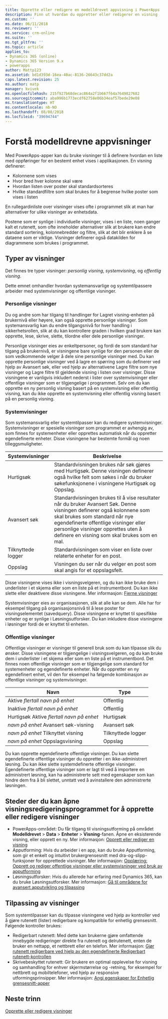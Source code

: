 ```yaml
---
title: Opprette eller redigere en modelldrevet appvisning i PowerApps | MicrosoftDocs
description: Finn ut hvordan du oppretter eller redigerer en visning
ms.custom: ''
ms.date: 06/11/2018
ms.reviewer: ''
ms.service: crm-online
ms.suite: ''
ms.tgt_pltfrm: ''
ms.topic: article
applies_to:
- Dynamics 365 (online)
- Dynamics 365 Version 9.x
- powerapps
author: Mattp123
ms.assetid: bd1d393d-16ea-40ac-8136-26643c37dd2a
caps.latest.revision: 25
ms.author: matp
manager: kvivek
ms.openlocfilehash: 215f927b68decac864a2f1b667f64a7649827682
ms.sourcegitcommit: aba996b1773ecdf62758e06b34eaf57bede29e08
ms.translationtype: HT
ms.contentlocale: nb-NO
ms.lasthandoff: 08/08/2018
ms.locfileid: "39694744"
---
```

# <a name="understand-model-driven-app-views"></a>Forstå modelldrevne appvisninger

<a name="BKMK_CreatingAndEditingViews"></a>   

Med PowerApps-apper kan du bruke visninger til å definere hvordan en liste med oppføringer for en bestemt enhet vises i applikasjonen. En visning definerer:

- Kolonnene som vises
- Hvor bred hver kolonne skal være
- Hvordan listen over poster skal standardsorteres
- Hvilke standardfiltre som skal brukes for å begrense hvilke poster som vises i listen

En rullegardinliste over visninger vises ofte i programmet slik at man har alternativer for ulike visninger av enhetsdata.

Postene som er synlige i individuelle visninger, vises i en liste, noen ganger kalt et rutenett, som ofte inneholder alternativer slik at brukere kan endre standard sortering, kolonnebredder og filtre, slik at det blir enklere å se dataene som er viktige. Visninger definerer også datakilden for diagrammene som brukes i programmet.  
  
## <a name="types-of-views"></a>Typer av visninger  
  
Det finnes tre typer visninger: *personlig visning*, *systemvisning*, og *offentlig visning*.

Dette emnet omhandler hvordan systemansvarlige og systemtilpassere arbeider med systemvisninger og offentlige visninger. 
  
### <a name="personal-views"></a>Personlige visninger  
  
 Du og andre som har tilgang til handlinger for Lagret visning-enheten på brukernivå eller høyere, kan også opprette personlige visninger. Som systemansvarlig kan du endre tilgangsnivå for hver handling i sikkerhetsrollen, slik at du kan kontrollere graden i hvilken grad brukere kan opprette, lese, skrive, slette, tilordne eller dele personlige visninger.

Personlige visninger eies av enkeltpersoner, og fordi de som standard har tilgang på brukernivå, er visningene bare synlige for den personen eller de som vedkommende velger å dele sine personlige visninger med. Du kan opprette personlige visninger ved å lagre en spørring som du definerer ved hjelp av Avansert søk, eller ved hjelp av alternativene Lagre filtre som nye visninger og Lagre filtre til gjeldende visning i listen over visninger. Disse visningene er vanligvis inkludert nederst i lister over systemvisninger eller offentlige visninger som er tilgjengelige i programmet. Selv om du kan opprette en ny personlig visning basert på en systemvisning eller offentlig visning, kan du ikke opprette en systemvisning eller offentlig visning basert på en personlig visning.
  
### <a name="system-views"></a>Systemvisninger
Som systemansvarlig eller systemtilpasser kan du redigere systemvisninger. Systemvisninger er spesielle visninger som programmet er avhengig av, som finnes for systemenheter eller opprettes automatisk når du oppretter egendefinerte enheter. Disse visningene har bestemte formål og noen tilleggsmuligheter. 


|Systemvisninger  |Beskrivelse  |
|---------|---------|
|Hurtigsøk     | Standardvisningen brukes når søk gjøres med Hurtigsøk. Denne visningen definerer også hvilke felt som søkes i når du bruker søkefunksjonene i visningene Hurtigsøk og Oppslag.        |
|Avansert søk     |  Standardvisningen brukes til å vise resultater når du bruker Avansert Søk. Denne visningen definerer også kolonnene som skal brukes som standard når nye egendefinerte offentlige visninger eller personlige visninger opprettes uten å definere en visning som skal brukes som en mal.       |
|Tilknyttede logger     |  Standardvisningen som viser en liste over relaterte enheter for en post.       |
|Oppslag     | Visningen du ser når du velger en post som skal angis for et oppslagsfelt.        |

Disse visningene vises ikke i visningsvelgeren, og du kan ikke bruke dem i underlister i et skjema eller som en liste på et instrumentbord. Du kan ikke slette eller deaktivere disse visningene. Mer informasjon: [Fjerne visninger](remove-views.md)

Systemvisninger eies av organisasjonen, slik at alle kan se dem. Alle har for eksempel tilgang på organisasjonsnivå til å lese poster for visningselementet (savedquery). Disse visningene er knyttet til spesifikke enheter og er synlige i Løsningsutforsker. Du kan inkludere disse visningene i løsninger fordi de er knyttet til enheten.

### <a name="public-views"></a>Offentlige visninger

Offentlige visninger er visninger til generell bruk som du kan tilpasse slik du ønsker. Disse visningene er tilgjengelige i visningsvelgeren, og du kan bruke dem i underlister i et skjema eller som en liste på et instrumentbord. Det finnes noen offentlige visninger som er tilgjengelige som standard for systemenheter og egendefinerte enheter. Når du oppretter en ny egendefinert enhet, vil den for eksempel ha følgende kombinasjon av offentlige visninger og systemvisninger.


|Navn  |Type  |
|---------|---------|
|Aktive *flertall navn på enhet*     |  Offentlig       |
|Inaktive *flertall navn på enhet*    |  Offentlig       |
|Hurtigsøk Aktive *flertall navn på enhet*     | Hurtigsøk        |
|*navn på enhet* Avansert søk-visning     | Avansert søk        |
|*navn på enhet* Tilknyttet visning     |  Tilknyttede logger       |
|*navn på enhet* Oppslagsvisning     | Oppslag        |

Du kan opprette egendefinerte offentlige visninger. Du kan slette egendefinerte offentlige visninger du oppretter i en ikke-administrert løsning. Du kan ikke slette systemdefinerte offentlige visninger. Egendefinerte offentlige visninger som er lagt til ved å importere en administrert løsning, kan ha administrerte sett med egenskaper som kan hindre dem fra å bli slettet, unntatt ved å avinstallere den administrerte løsningen.

## <a name="places-where-you-can-access-the-view-editor-to-create-or-edit-views"></a>Steder der du kan åpne visningsredigeringsprogrammet for å opprette eller redigere visninger

- PowerApps-området: Du får tilgang til visningsutforming på området **Modelldrevet** > **Data** > **Enheter** > **Visning**-fanen. Åpne en eksisterende visning, eller opprett en ny. Mer informasjon: [Opprett eller rediger en visning](create-and-edit-views.md)
- Apputforming: Hvis du arbeider i en app, kan du bruke Apputforming, som gir et enkelt og intuitivt brukergrensesnitt med dra-og-slipp-funksjoner for opprettede visninger. Mer informasjon: [Opplæring: Opprett og rediger offentlige visninger eller systemvisninger ved bruk av apputforming](create-edit-views-app-designer.md)
- Løsningsutforsker: Hvis du allerede har erfaring med Dynamics 365, kan du bruke Løsningsutforsker. Mer informasjon: [Gå til områdene for avansert apputvikling og tilpassing](advanced-navigation.md#solution-explorer)
 
## <a name="customize-views"></a>Tilpassing av visninger

Som systemtilpasser kan du tilpasse visningene ved hjelp av kontroller ved å gjøre rutenett (lister) redigerbare og kompatible for enhetlig grensesnitt. Følgende kontroller brukes:

- Redigerbart rutenett: Med dette kan brukerne gjøre omfattende innebygde redigeringer direkte fra rutenett og delrutenett, enten de bruker en nettapp, et nettbrett eller en telefon. Mer informasjon: [Gjør rutenett redigerbare ved hjelp av den egendefinerte Redigerbart rutenett-kontrollen](make-grids-lists-editable-custom-control.md)
- Skrivebeskyttet rutenett: Gir brukere en optimal opplevelse for visning og samhandling for enhver skjermstørrelse og -retning, for eksempel for nettbrett og mobiltelefoner, ved hjelp av responsive utformingsprinsipper. Mer informasjon: [Angi egenskaper for Enhetlig grensesnitt-apper](specify-properties-for-unified-interface-apps.md)

## <a name="next-steps"></a>Neste trinn

[Opprette eller redigere visninger](create-and-edit-views.md)
